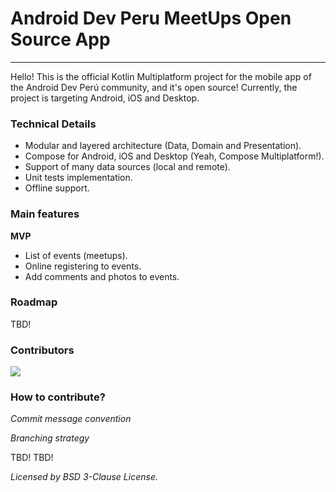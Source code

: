 # Android Dev Peru MeetUps Open Source App
---

Hello! This is the official Kotlin Multiplatform project for the mobile app of the Android Dev Perú community, and it's open source! Currently, the project is targeting Android, iOS and Desktop.

### Technical Details
- Modular and layered architecture (Data, Domain and Presentation).
- Compose for Android, iOS and Desktop (Yeah, Compose Multiplatform!).
- Support of many data sources (local and remote).
- Unit tests implementation.
- Offline support.

### Main features
**MVP**
- List of events (meetups).
- Online registering to events.
- Add comments and photos to events.

### Roadmap
TBD!

### Contributors
<a href="https://github.com/Android-Dev-Peru/ADPMeetUps/graphs/contributors">
  <img src="https://contrib.rocks/image?repo=Android-Dev-Peru/ADPMeetUps" />
</a>

### How to contribute?
_Commit message convention_

_Branching strategy_

TBD! TBD!

_Licensed by BSD 3-Clause License._
